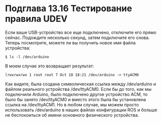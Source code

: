 # Подглава 13.16 Тестирование правила UDEV

Если ваше USB-устройство все еще подключено, отключите его прямо сейчас. Подождите несколько секунд, затем подключите его снова. Теперь посмотрите, можете ли вы получить новое имя файла устройства: 

`$ ls -l /dev/arduino`

В моем случае это возвращает результат: 

`lrwxrwxrwx 1 root root 7 Oct 10 18:21 /dev/arduino -> ttyACM0` 

Как видите, была создана символическая ссылка между /dev/arduino и файлом реального устройства /dev/ttyACM0. Если бы до того, как мы подключили Arduino, было подключено другое устройство ACM, то было бы занято /dev/ttyACM0 и вместо этого была бы установлена ссылка на /dev/ttyACM1. Но в любом случае, мы можем просто использовать /dev/arduino в наших файлах конфигурации ROS и больше не беспокоиться об имени основного физического устройства. 

